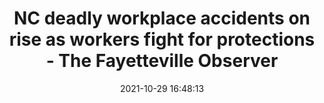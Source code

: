 ---
"title": "NC deadly workplace accidents on rise as workers fight for protections - The Fayetteville Observer"
"date": "2021-10-29 16:48:13"
"feed_name": "GOOGLENEWSINDUSTRIAL"
"feed_website": "https://news.google.com/search?q=industrial%2Bincident&hl=en-US&gl=US&ceid=US:en"
"feed_rss": "https://news.google.com/rss/search?q=industrial%2Bincident&hl=en-US&gl=US&ceid=US:en"
"link": "https://www.fayobserver.com/story/news/local/2021/10/28/north-carolina-deaths-factories-workers-demand-change-working-conditions-canton-asheville/8569381002/"
"source": "{'href': 'https://www.fayobserver.com', 'title': 'The Fayetteville Observer'}"
"file": "_posts/2021-1-1-859f98a91bb77e3ed98936ec8f35feadee7ee9ca.md"
"accident": "1"
"drilling": "0"
"dead": "0"
"injured": "0"
"arrested": "0"
"place": "unknown place"
"where": "unknown site"
"causes": "unknown"
"place_uri": "unknown place"
---
